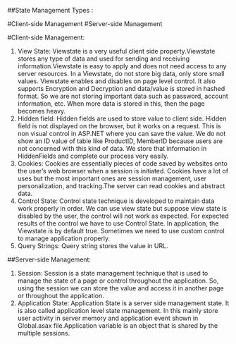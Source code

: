 ##State Management Types :

#Client-side Management
#Server-side Management

#Client-side Management:
1. View State:
 Viewstate is a very useful client side property.Viewstate stores any type of data and used for sending and receiving information.Viewstate is easy to apply and does not need access to any server resources. In a Viewstate, do not store big data, only store small values. Viewstate enables and disables on page level control. It also supports Encryption and Decryption and data/value is stored in hashed format. So we are not storing important data such as password, account information, etc. When more data is stored in this, then the page becomes heavy.
 2. Hidden field:
Hidden fields are used to store value to client side. Hidden field is not displayed on the browser, but it works on a request. This is non visual control in ASP.NET where you can save the value.
We do not show an ID value of table like ProductID, MemberID because users are not concerned with this kind of data. We store that information in HiddenFields and complete our process very easily.
3. Cookies:
Cookies are essentially pieces of code saved by websites onto the user’s web browser when a session is initiated. Cookies have a lot of uses but the most important ones are session management, user personalization, and tracking.The server can read cookies and abstract data.
4. Control State:
Control state technique is developed to maintain data work properly in order. We can use view state but suppose view state is disabled by the user, the control will not work as expected. For expected results of the control we have to use Control State. In application, the Viewstate is by default true. Sometimes we need to use custom control to manage application properly.
5. Query Strings:
Query string stores the value in URL.

##Server-side Management:
1. Session:
Session is a state management technique that is used to manage the state of a page or control throughout the application. So, using the session we can store the value and access it in another page or throughout the application.
2. Application State:
Application State is a server side management state. It is also called application level state management. In this mainly store user activity in server memory and application event shown in Global.asax file.Application variable is an object that is shared by the multiple sessions.